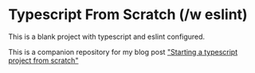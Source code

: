 # Typescript From Scratch (/w eslint)

This is a blank project with typescript and eslint configured.

This is a companion repository for my blog post ["Starting a typescript project from scratch"](https://blog.ejmercado.com/typescript-from-scratch/)